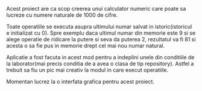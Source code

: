 Acest proiect are ca scop creerea unui calculator numeric care poate sa lucreze cu numere naturale de 1000 de cifre.

Toate operatiile se executa asupra ultimului numar salvat in istoric(istoricul e initializat cu 0). Spre exemplu daca ultimul numar din memorie este 9 si se alege operatie de ridicare la putere si seva da puterea 2, rezultatul va fi 81 si acesta o sa fie pus in memorie drept cel mai nou numar natural.

Aplicatie a fost facuta in acest mod pentru a indeplini unele din conditiile de la laborator(mai precis conditia de a avea o clasa de tip repository). Astfel a trebuit sa fiu un pic mai creativ la modul in care execut operatiile.

Momentan lucrez la o interfata grafica pentru acest proiect.
